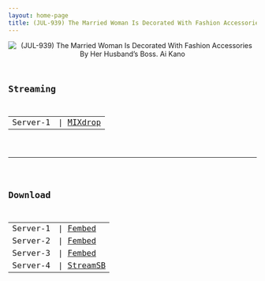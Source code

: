 ```yaml
---
layout: home-page
title: (JUL-939) The Married Woman Is Decorated With Fashion Accessories By Her Husband’s Boss. Ai Kano
---
```

<center>
<img src="https://blogger.googleusercontent.com/img/b/R29vZ2xl/AVvXsEjxHX57_XUs0a5G9vDCGYrRXJF6gB1ghQlwh5YRB-lnsBHWlHhValj0fyll9n7QXVAaNzhpUYQvnMGjV7-WXgMyJ6MeR47xGPMWrwNrIk4Q7N5GoBKtqYAjNiMRiszLsVhxVeGkqMDUGIKzw1PXhfjUFASSewPvXDovTiWd9wBUByt6KjpVMa5CAOUP/s16000/jul939pl.jpg" alt="(JUL-939) The Married Woman Is Decorated With Fashion Accessories By Her Husband’s Boss. Ai Kano">
</center>
<pre><code>
<h2>Streaming</h2>
<table><tbody>
<tr>
<td>Server-1</td>
<td>| <a href="https://mixdrop.ch/e/84g1173ws981kj" target="_blank">MIXdrop</a></td>
</tr>
</tbody></table>

<hr />

<h2>Download</h2>
<table><tbody>
<tr>
<td>Server-1</td>
<td>| <a href="https://javpoll.com/f/7m885sgwn4y8qm3" target="_blank">Fembed</a></td>
</tr>
<tr>
<td>Server-2</td>
<td>| <a href="https://watchjavnow.xyz/f/ygj4wsedjr8kwjj" target="_blank">Fembed</a></td>
</tr>
<tr>
<td>Server-3</td>
<td>| <a href="https://fakyutube.com/f/dw2rzux1x2-zr1y" target="_blank">Fembed</a></td>
</tr>
<tr>
<td>Server-4</td>
<td>| <a href="https://javside.com/wjji9x84c63p.html" target="_blank">StreamSB</a><br /></td>
</tr>
</tbody></table>
</code></pre>
